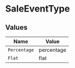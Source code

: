 # SaleEventType


## Values

| Name         | Value        |
| ------------ | ------------ |
| `Percentage` | percentage   |
| `Flat`       | flat         |